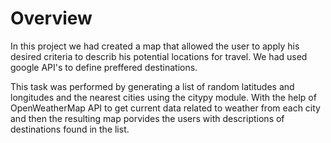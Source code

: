 # Overview
In this project we had created a map that allowed the user to apply his desired criteria to describ his potential locations for travel. We had used google API's to define preffered destinations.

This task was performed by generating a list of random latitudes and longitudes and the nearest cities using the citypy module. With the help of OpenWeatherMap API to get current data related to weather from each city and then the resulting map porvides the users with descriptions of destinations found in the list. 
